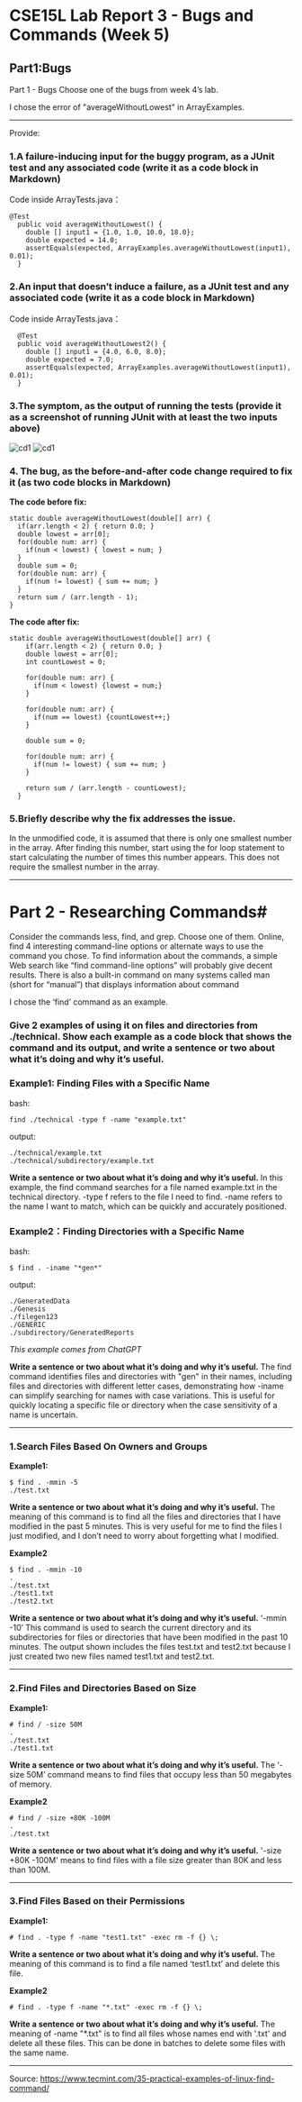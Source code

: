 # CSE15L Lab Report 3 - Bugs and Commands (Week 5)

## Part1:Bugs
Part 1 - Bugs
Choose one of the bugs from week 4’s lab.

I chose the error of "averageWithoutLowest" in ArrayExamples.

---

Provide:
### 1.A failure-inducing input for the buggy program, as a JUnit test and any associated code (write it as a code block in Markdown)
Code inside ArrayTests.java：
```
@Test
  public void averageWithoutLowest() {
    double [] input1 = {1.0, 1.0, 10.0, 18.0};
    double expected = 14.0;
    assertEquals(expected, ArrayExamples.averageWithoutLowest(input1), 0.01);
  }
```

### 2.An input that doesn’t induce a failure, as a JUnit test and any associated code (write it as a code block in Markdown)
Code inside ArrayTests.java：
```
  @Test
  public void averageWithoutLowest2() {
    double [] input1 = {4.0, 6.0, 8.0};
    double expected = 7.0;
    assertEquals(expected, ArrayExamples.averageWithoutLowest(input1), 0.01);
  }
```

### 3.The symptom, as the output of running the tests (provide it as a screenshot of running JUnit with at least the two inputs above)

![cd1](LabReport3(1).jpg)
![cd1](LabReport3(2).jpg)


### 4. The bug, as the before-and-after code change required to fix it (as two code blocks in Markdown)
**The code before fix:**
  ```
static double averageWithoutLowest(double[] arr) {
    if(arr.length < 2) { return 0.0; }
    double lowest = arr[0];
    for(double num: arr) {
      if(num < lowest) { lowest = num; }
    }
    double sum = 0;
    for(double num: arr) {
      if(num != lowest) { sum += num; }
    }
    return sum / (arr.length - 1);
  }
```

**The code after fix:**
```
static double averageWithoutLowest(double[] arr) {
    if(arr.length < 2) { return 0.0; }
    double lowest = arr[0];
    int countLowest = 0;

    for(double num: arr) {
      if(num < lowest) {lowest = num;}
    }

    for(double num: arr) {
      if(num == lowest) {countLowest++;}
    }
 
    double sum = 0;

    for(double num: arr) {
      if(num != lowest) { sum += num; }
    }
    
    return sum / (arr.length - countLowest);
  }
```

### 5.Briefly describe why the fix addresses the issue.
In the unmodified code, it is assumed that there is only one smallest number in the array. After finding this number, start using the for loop statement to start calculating the number of times this number appears. This does not require the smallest number in the array.

---

# Part 2 - Researching Commands#

Consider the commands less, find, and grep. Choose one of them. Online, find 4 interesting command-line options or alternate ways to use the command you chose. To find information about the commands, a simple Web search like “find command-line options” will probably give decent results. There is also a built-in command on many systems called man (short for “manual”) that displays information about command

I chose the ‘find’ command as an example.

### Give 2 examples of using it on files and directories from ./technical. Show each example as a code block that shows the command and its output, and write a sentence or two about what it’s doing and why it’s useful.

### Example1: Finding Files with a Specific Name

bash:
```
find ./technical -type f -name "example.txt"

```
output:
```
./technical/example.txt
./technical/subdirectory/example.txt
```

**Write a sentence or two about what it’s doing and why it’s useful.**
In this example, the find command searches for a file named example.txt in the technical directory. -type f refers to the file I need to find. -name refers to the name I want to match, which can be quickly and accurately positioned.

### Example2：Finding Directories with a Specific Name
bash: 
```
$ find . -iname "*gen*"
```
output:
```
./GeneratedData
./Genesis
./filegen123
./GENERIC
./subdirectory/GeneratedReports
```
*This example comes from ChatGPT*

**Write a sentence or two about what it’s doing and why it’s useful.**
The find command identifies files and directories with "gen" in their names, including files and directories with different letter cases, demonstrating how -iname can simplify searching for names with case variations. This is useful for quickly locating a specific file or directory when the case sensitivity of a name is uncertain.

---

### 1.Search Files Based On Owners and Groups

**Example1:**
```
$ find . -mmin -5
./test.txt
```

**Write a sentence or two about what it’s doing and why it’s useful.**
The meaning of this command is to find all the files and directories that I have modified in the past 5 minutes. This is very useful for me to find the files I just modified, and I don’t need to worry about forgetting what I modified.

**Example2**
```
$ find . -mmin -10
.
./test.txt
./test1.txt
./test2.txt
```

**Write a sentence or two about what it’s doing and why it’s useful.**
‘-mmin -10’ This command is used to search the current directory and its subdirectories for files or directories that have been modified in the past 10 minutes. The output shown includes the files test.txt and test2.txt because I just created two new files named test1.txt and test2.txt.

---

### 2.Find Files and Directories Based on Size
**Example1:**
```
# find / -size 50M
.
./test.txt
./test1.txt
```

**Write a sentence or two about what it’s doing and why it’s useful.**
The ‘-size 50M’ command means to find files that occupy less than 50 megabytes of memory.

**Example2**
```
# find / -size +80K -100M
.
./test.txt
```

**Write a sentence or two about what it’s doing and why it’s useful.**
'-size +80K -100M' means to find files with a file size greater than 80K and less than 100M.

---

### 3.Find Files Based on their Permissions

**Example1:**
```
# find . -type f -name "test1.txt" -exec rm -f {} \;
```

**Write a sentence or two about what it’s doing and why it’s useful.**
The meaning of this command is to find a file named ‘test1.txt’ and delete this file.

**Example2**
```
# find . -type f -name "*.txt" -exec rm -f {} \;
```

**Write a sentence or two about what it’s doing and why it’s useful.**
The meaning of -name "*.txt" is to find all files whose names end with '.txt' and delete all these files. This can be done in batches to delete some files with the same name.

---
Source: https://www.tecmint.com/35-practical-examples-of-linux-find-command/


